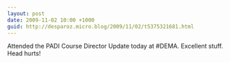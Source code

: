 ```yaml
---
layout: post
date: 2009-11-02 10:00 +1000
guid: http://desparoz.micro.blog/2009/11/02/t5375321681.html
---
```

Attended the PADI Course Director Update today at #DEMA. Excellent stuff. Head hurts!

